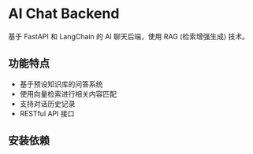 # AI Chat Backend

基于 FastAPI 和 LangChain 的 AI 聊天后端，使用 RAG (检索增强生成) 技术。

## 功能特点

- 基于预设知识库的问答系统
- 使用向量检索进行相关内容匹配
- 支持对话历史记录
- RESTful API 接口

## 安装依赖 